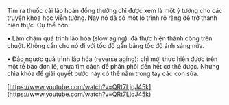 Tìm ra thuốc cải lão hoàn đồng thường chỉ được xem là một ý tưởng cho các truyện khoa học viễn tưởng. Nay nó đã có một lộ trình rõ ràng để trở thành hiện thực. Cụ thể hơn:

• Làm chậm quá trình lão hóa (slow aging): đã thực hiện thành công trên chuột. Không cần cho nó đi với tốc độ gần bằng tốc độ ánh sáng nữa.

• Đảo ngược quá trình lão hóa (reverse aging): chỉ mới thực hiện được trên một tế bào đơn lẻ, chưa tìm cách để phân phối đến hết cơ thể được. Nhưng chìa khóa để giải quyết bước này có thể nằm trong tay các con sứa.

[https://www.youtube.com/watch?v=QRt7LjqJ45k](https://www.youtube.com/watch?v=QRt7LjqJ45k)
